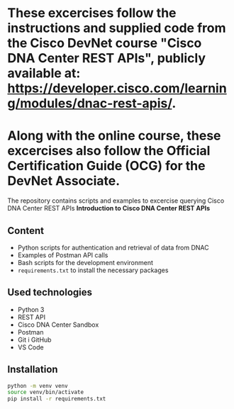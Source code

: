 # These excercises follow the instructions and supplied code from the Cisco DevNet course "Cisco DNA Center REST APIs", publicly available at: https://developer.cisco.com/learning/modules/dnac-rest-apis/.
# Along with the online course, these excercises also follow the Official Certification Guide (OCG) for the DevNet Associate.


The repository contains scripts and examples to excercise querying Cisco DNA Center REST APIs
**Introduction to Cisco DNA Center REST APIs**

## Content

- Python scripts for authentication and retrieval of data from DNAC
- Examples of Postman API calls
- Bash scripts for the development environment
- `requirements.txt` to install the necessary packages

## Used technologies

- Python 3
- REST API
- Cisco DNA Center Sandbox
- Postman
- Git i GitHub
- VS Code

## Installation

```bash
python -m venv venv
source venv/bin/activate
pip install -r requirements.txt
